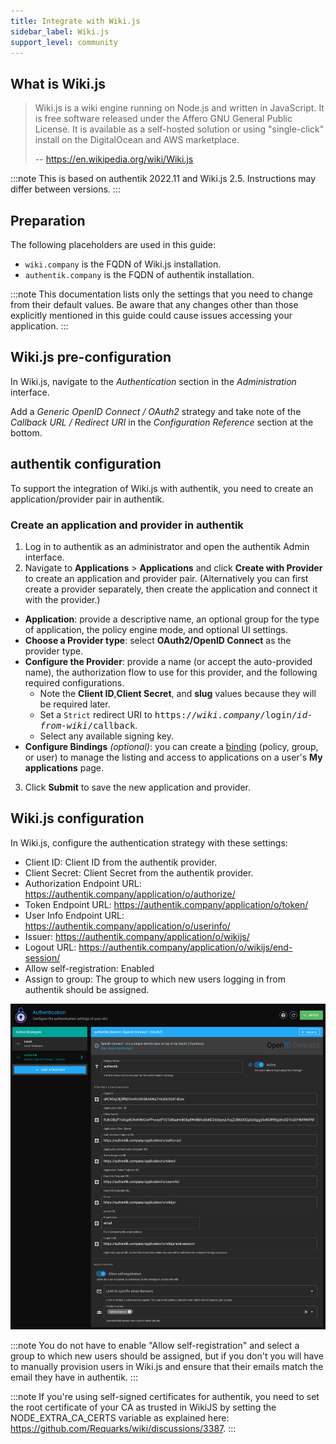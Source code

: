 ```yaml
---
title: Integrate with Wiki.js
sidebar_label: Wiki.js
support_level: community
---
```


## What is Wiki.js

> Wiki.js is a wiki engine running on Node.js and written in JavaScript. It is free software released under the Affero GNU General Public License. It is available as a self-hosted solution or using "single-click" install on the DigitalOcean and AWS marketplace.
>
> -- https://en.wikipedia.org/wiki/Wiki.js

:::note
This is based on authentik 2022.11 and Wiki.js 2.5. Instructions may differ between versions.
:::

## Preparation

The following placeholders are used in this guide:

- `wiki.company` is the FQDN of Wiki.js installation.
- `authentik.company` is the FQDN of authentik installation.

:::note
This documentation lists only the settings that you need to change from their default values. Be aware that any changes other than those explicitly mentioned in this guide could cause issues accessing your application.
:::

## Wiki.js pre-configuration

In Wiki.js, navigate to the _Authentication_ section in the _Administration_ interface.

Add a _Generic OpenID Connect / OAuth2_ strategy and take note of the _Callback URL / Redirect URI_ in the _Configuration Reference_ section at the bottom.

## authentik configuration

To support the integration of Wiki.js with authentik, you need to create an application/provider pair in authentik.

### Create an application and provider in authentik

1. Log in to authentik as an administrator and open the authentik Admin interface.
2. Navigate to **Applications** > **Applications** and click **Create with Provider** to create an application and provider pair. (Alternatively you can first create a provider separately, then create the application and connect it with the provider.)

- **Application**: provide a descriptive name, an optional group for the type of application, the policy engine mode, and optional UI settings.
- **Choose a Provider type**: select **OAuth2/OpenID Connect** as the provider type.
- **Configure the Provider**: provide a name (or accept the auto-provided name), the authorization flow to use for this provider, and the following required configurations.
    - Note the **Client ID**,**Client Secret**, and **slug** values because they will be required later.
    - Set a `Strict` redirect URI to <kbd>https://<em>wiki.company</em>/login/<em>id-from-wiki</em>/callback</kbd>.
    - Select any available signing key.
- **Configure Bindings** _(optional)_: you can create a [binding](/docs/add-secure-apps/flows-stages/bindings/) (policy, group, or user) to manage the listing and access to applications on a user's **My applications** page.

3. Click **Submit** to save the new application and provider.

## Wiki.js configuration

In Wiki.js, configure the authentication strategy with these settings:

- Client ID: Client ID from the authentik provider.
- Client Secret: Client Secret from the authentik provider.
- Authorization Endpoint URL: https://authentik.company/application/o/authorize/
- Token Endpoint URL: https://authentik.company/application/o/token/
- User Info Endpoint URL: https://authentik.company/application/o/userinfo/
- Issuer: https://authentik.company/application/o/wikijs/
- Logout URL: https://authentik.company/application/o/wikijs/end-session/
- Allow self-registration: Enabled
- Assign to group: The group to which new users logging in from authentik should be assigned.

![](./wiki-js_strategy.png)

:::note
You do not have to enable "Allow self-registration" and select a group to which new users should be assigned, but if you don't you will have to manually provision users in Wiki.js and ensure that their emails match the email they have in authentik.
:::

:::note
If you're using self-signed certificates for authentik, you need to set the root certificate of your CA as trusted in WikiJS by setting the NODE_EXTRA_CA_CERTS variable as explained here: https://github.com/Requarks/wiki/discussions/3387.
:::
